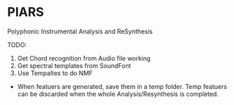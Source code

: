 # PIARS
Polyphonic Instrumental Analysis and ReSynthesis

TODO:
1) Get Chord recognition from Audio file working
2) Get spectral templates from SoundFont
3) Use Tempaltes to do NMF




* When featuers are generated, save them in a temp folder. Temp featuers can be discarded when the whole Analysis/Resynthesis is completed.

